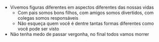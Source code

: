 - Vivemos figuras diferentes em aspectos diferentes das nossas vidas
	- Com pais somos bons filhos, com amigos somos divertidos, com colegas somos responsáveis
	- Não esqueça quem você é dentre tantas formas diferentes como você pode ser visto
- Não tenha medo de passar vergonha, no final todos vamos morrer